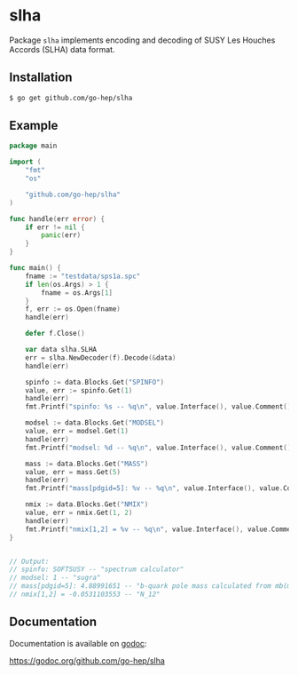 slha
====

Package `slha` implements encoding and decoding of SUSY Les Houches
Accords (SLHA) data format.

## Installation

```sh
$ go get github.com/go-hep/slha
```

## Example

```go
package main

import (
	"fmt"
	"os"

	"github.com/go-hep/slha"
)

func handle(err error) {
	if err != nil {
		panic(err)
	}
}

func main() {
	fname := "testdata/sps1a.spc"
	if len(os.Args) > 1 {
		fname = os.Args[1]
	}
	f, err := os.Open(fname)
	handle(err)

	defer f.Close()

	var data slha.SLHA
	err = slha.NewDecoder(f).Decode(&data)
	handle(err)

	spinfo := data.Blocks.Get("SPINFO")
	value, err := spinfo.Get(1)
	handle(err)
	fmt.Printf("spinfo: %s -- %q\n", value.Interface(), value.Comment())

	modsel := data.Blocks.Get("MODSEL")
	value, err = modsel.Get(1)
	handle(err)
	fmt.Printf("modsel: %d -- %q\n", value.Interface(), value.Comment())

	mass := data.Blocks.Get("MASS")
	value, err = mass.Get(5)
	handle(err)
	fmt.Printf("mass[pdgid=5]: %v -- %q\n", value.Interface(), value.Comment())

	nmix := data.Blocks.Get("NMIX")
	value, err = nmix.Get(1, 2)
	handle(err)
	fmt.Printf("nmix[1,2] = %v -- %q\n", value.Interface(), value.Comment())
}


// Output:
// spinfo: SOFTSUSY -- "spectrum calculator"
// modsel: 1 -- "sugra"
// mass[pdgid=5]: 4.88991651 -- "b-quark pole mass calculated from mb(mb)_Msbar"
// nmix[1,2] = -0.0531103553 -- "N_12"
```

## Documentation

Documentation is available on [godoc](https://godoc.org/github.com/go-hep/slha):

  https://godoc.org/github.com/go-hep/slha

